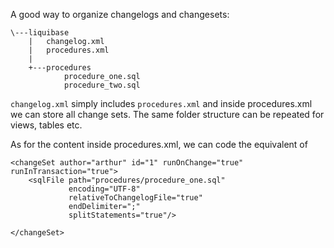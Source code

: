 A good way to organize changelogs and changesets:

```
\---liquibase
    |   changelog.xml
    |   procedures.xml
    |   
    +---procedures
            procedure_one.sql
            procedure_two.sql
```

`changelog.xml` simply includes `procedures.xml` and inside procedures.xml we can store all change sets.
The same folder structure can be repeated for views, tables etc.

As for the content inside procedures.xml, we can code the equivalent of
```
<changeSet author="arthur" id="1" runOnChange="true" runInTransaction="true">
    <sqlFile path="procedures/procedure_one.sql"
             encoding="UTF-8"
             relativeToChangelogFile="true"
             endDelimiter=";"
             splitStatements="true"/>

</changeSet>
```
